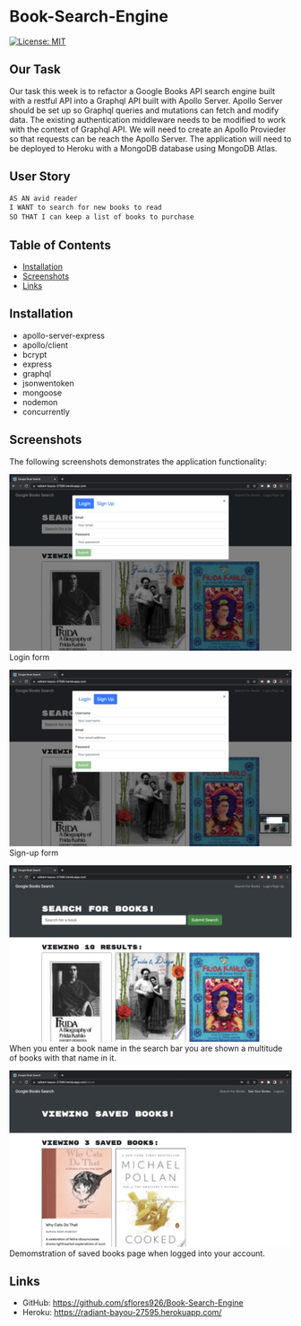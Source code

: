# Book-Search-Engine

[![License: MIT](https://img.shields.io/badge/License-MIT-blue.svg)](https://opensource.org/licenses/MIT)

## Our Task
Our task this week is to refactor a Google Books API search engine built with a restful API into a Graphql API built with Apollo Server. Apollo Server should be set up so Graphql queries and mutations can fetch and modify data. The existing authentication middleware needs to be modified to work with the context of Graphql API. We will need to create an Apollo Provieder so that requests can be reach the Apollo Server. The application will need to be deployed to Heroku with a MongoDB database using MongoDB Atlas. 

## User Story

```md
AS AN avid reader
I WANT to search for new books to read
SO THAT I can keep a list of books to purchase
```

## Table of Contents

  - [Installation](#installation)
  - [Screenshots](#screenshots)
  - [Links](#links)

## Installation

  * apollo-server-express
  * apollo/client
  * bcrypt
  * express
  * graphql
  * jsonwentoken
  * mongoose
  * nodemon
  * concurrently 


## Screenshots

The following screenshots demonstrates the application functionality:

![Demonstration of login functionality.](./Assets/login.png)
Login form 

![Demonstration of sign-up functionality.](./Assets/signup.png)
Sign-up form

![Demonstration of searched books.](./Assets/searchbooks.png)
When you enter a book name in the search bar you are shown a multitude of books with that name in it.

![Demonstration of saved books.](./Assets/savedbooks.png)
Demomstration of saved books page when logged into your account.


## Links

* GitHub: https://github.com/sflores926/Book-Search-Engine
* Heroku: https://radiant-bayou-27595.herokuapp.com/






